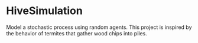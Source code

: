 # HiveSimulation
Model a stochastic process using random agents. This project is inspired by the behavior of termites that gather wood chips into piles.

